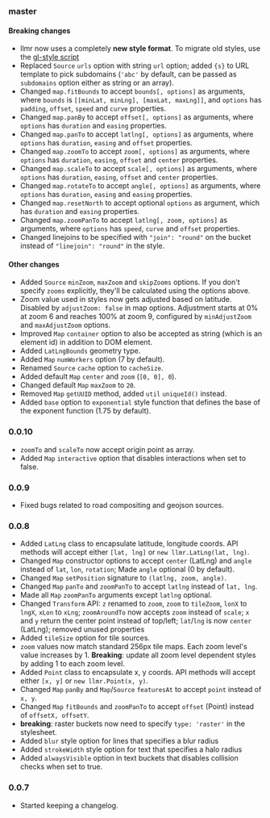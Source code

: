 ### master

#### Breaking changes

- llmr now uses a completely **new style format**.
To migrate old styles, use the [gl-style script](https://github.com/mapbox/gl-style)
- Replaced `Source` `urls` option with string `url` option; added `{s}` to URL template to pick subdomains
(`'abc'` by default, can be passed as `subdomains` option either as string or an array).
- Changed `map.fitBounds` to accept `bounds[, options]` as arguments, where `bounds` is `[[minLat, minLng], [maxLat, maxLng]]`,
and `options` has `padding`, `offset`, `speed` and `curve` properties.
- Changed `map.panBy` to accept `offset[, options]` as arguments, where `options` has `duration` and `easing` properties.
- Changed `map.panTo` to accept `latlng[, options]` as arguments, where `options` has `duration`, `easing` and `offset` properties.
- Changed `map.zoomTo` to accept `zoom[, options]` as arguments, where `options` has `duration`, `easing`,  `offset` and `center` properties.
- Changed `map.scaleTo` to accept `scale[, options]` as arguments, where `options` has `duration`, `easing`, `offset` and `center` properties.
- Changed `map.rotateTo` to accept `angle[, options]` as arguments, where `options` has `duration`, `easing` and `easing` properties.
- Changed `map.resetNorth` to accept optional `options` as argument, which has `duration` and `easing` properties.
- Changed `map.zoomPanTo` to accept `latlng[, zoom, options]` as arguments,
where `options` has `speed`, `curve` and `offset` properties.
- Changed linejoins to be specified with `"join": "round"` on the bucket instead of `"linejoin": "round"` in the style.

#### Other changes

- Added `Source` `minZoom`, `maxZoom` and `skipZooms` options. If you don't specify `zooms` explicitly,
they'll be calculated using the options above.
- Zoom value used in styles now gets adjusted based on latitude. Disabled by `adjustZoom: false` in map options.
Adjustment starts at 0% at zoom 6 and reaches 100% at zoom 9, configured by `minAdjustZoom` and `maxAdjustZoom` options.
- Improved `Map` `container` option to also be accepted as string (which is an element id) in addition to DOM element.
- Added `LatLngBounds` geometry type.
- Added `Map` `numWorkers` option (7 by default).
- Renamed `Source` `cache` option to `cacheSize`.
- Added default `Map` `center` and `zoom` (`[0, 0], 0`).
- Changed default `Map` `maxZoom` to `20`.
- Removed `Map` `getUUID` method, added `util` `uniqueId()` instead.
- Added `base` option to `exponential` style function that defines the base of the exponent function (1.75 by default).

### 0.0.10

- `zoomTo` and `scaleTo` now accept origin point as array.
- Added `Map` `interactive` option that disables interactions when set to false.

### 0.0.9

- Fixed bugs related to road compositing and geojson sources.

### 0.0.8

- Added `LatLng` class to encapsulate latitude, longitude coords.
  API methods will accept either `[lat, lng]` or `new llmr.LatLng(lat, lng)`.
- Changed `Map` constructor options to accept `center` (LatLng) and `angle` instead of `lat`, `lon`, `rotation`;
  Made `angle` optional (0 by default).
- Changed `Map` `setPosition` signature to `(latlng, zoom, angle)`.
- Changed `Map` `panTo` and `zoomPanTo` to accept `latlng` instead of `lat, lng`.
- Made all `Map` `zoomPanTo` arguments except `latlng` optional.
- Changed `Transform` API: `z` renamed to `zoom`, `zoom` to `tileZoom`, `lonX` to `lngX`, `xLon` to `xLng`;
`zoomAroundTo` now accepts `zoom` instead of `scale`; `x` and `y` return the center point instead of top/left;
`lat`/`lng` is now `center` (LatLng); removed unused properties
- Added `tileSize` option for tile sources.
- `zoom` values now match standard 256px tile maps. Each zoom level's value increases by 1.
  **Breaking**: update all zoom level dependent styles by adding 1 to each zoom level.
- Added `Point` class to encapsulate x, y coords.
  API methods will accept either `[x, y]` or `new llmr.Point(x, y)`.
- Changed `Map` `panBy` and `Map`/`Source` `featuresAt` to accept `point` instead of `x, y`.
- Changed `Map` `fitBounds` and `zoomPanTo` to accept `offset` (Point) instead of `offsetX, offsetY`.
- **breaking**: raster buckets now need to specify `type: 'raster'` in the stylesheet.
- Added `blur` style option for lines that specifies a blur radius
- Added `strokeWidth` style option for text that specifies a halo radius
- Added `alwaysVisible` option in text buckets that disables collision checks when set to true.

### 0.0.7

- Started keeping a changelog.
